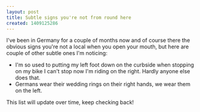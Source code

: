 ```yaml
---
layout: post
title: Subtle signs you're not from round here
created: 1409125286
---
```



I&#39;ve been in Germany for a couple of months now and of course there the obvious signs you&#39;re not a local when you open your mouth, but here are couple of other subtle ones I&#39;m noticing:<ul><li>I&#39;m so used to putting my left foot down on the curbside when stopping on my bike I can&#39;t stop now I&#39;m riding on the right. Hardly anyone else does that.</li><li>Germans wear their wedding rings on their right hands, we wear them on the left.</li></ul>

This list will update over time, keep checking back!
